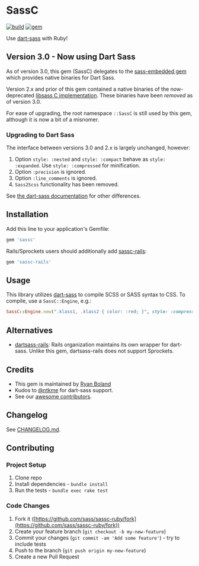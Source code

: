 # SassC

[![build](https://github.com/sass/sassc-ruby/actions/workflows/build.yml/badge.svg)](https://github.com/sass/sassc-ruby/actions/workflows/build.yml)
[![gem](https://badge.fury.io/rb/sassc-ruby.svg)](https://rubygems.org/gems/sassc-ruby)

Use [dart-sass](https://sass-lang.com/dart-sass) with Ruby!

## Version 3.0 - Now using Dart Sass

As of version 3.0, this gem (SassC) delegates to the
[sass-embedded gem](https://github.com/ntkme/sass-embedded-host-ruby)
which provides native binaries for Dart Sass.

Version 2.x and prior of this gem contained a native binaries
of the now-deprecated [libsass C implementation](https://github.com/sass/libsass).
These binaries have been *removed* as of version 3.0.

For ease of upgrading, the root namespace `::SassC` is still used by this gem,
although it is now a bit of a misnomer.

### Upgrading to Dart Sass

The interface between versions 3.0 and 2.x is largely unchanged, however:

1. Option `style: :nested` and `style: :compact` behave as `style: :expanded`. Use `style: :compressed` for minification.
2. Option `:precision` is ignored.
3. Option `:line_comments` is ignored.
4. `Sass2Scss` functionality has been removed.

See [the dart-sass documentation](https://github.com/sass/dart-sass#behavioral-differences-from-ruby-sass) for other differences.

## Installation

Add this line to your application's Gemfile:

```ruby
gem 'sassc'
```

Rails/Sprockets users should additionally add [sassc-rails](https://github.com/sass/sassc-rails):

```ruby
gem 'sassc-rails'
```

## Usage

This library utilizes [dart-sass](https://github.com/sass/dart-sass) to compile
SCSS or SASS syntax to CSS. To compile, use a `SassC::Engine`, e.g.:

```ruby
SassC::Engine.new(".klass1, .klass2 { color: :red; }", style: :compressed).render
```

## Alternatives

* [dartsass-rails](https://github.com/rails/dartsass-rails): Rails organization
maintains its own wrapper for dart-sass. Unlike this gem, dartsass-rails does
not support Sprockets.

## Credits

* This gem is maintained by [Ryan Boland](https://ryanboland.com)
* Kudos to [@ntkme](https://github.com/ntkme) for dart-sass support.
* See our [awesome contributors](https://github.com/sassc/sassc-ruby/graphs/contributors).

## Changelog

See [CHANGELOG.md](CHANGELOG.md).

## Contributing

### Project Setup

1. Clone repo
1. Install dependencies - `bundle install`
1. Run the tests - `bundle exec rake test`

### Code Changes

1. Fork it ([https://github.com/sass/sassc-ruby/fork](https://github.com/sass/sassc-ruby/fork))
2. Create your feature branch (`git checkout -b my-new-feature`)
3. Commit your changes (`git commit -am 'Add some feature'`) - try to include tests
4. Push to the branch (`git push origin my-new-feature`)
5. Create a new Pull Request
